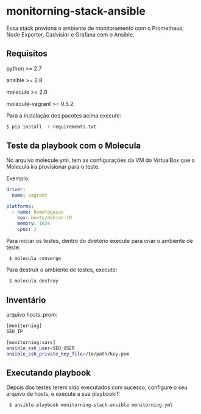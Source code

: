 monitorning-stack-ansible
=========

Essa stack proviona o ambiente de monitoramento com o Prometheus, Node Exporter, Cadvisior e Grafana com o Ansible.

Requisitos
------------

python >= 2.7

ansible >= 2.8

molecule >= 2.0

molecule-vagrant >= 0.5.2

Para a instalação dos pacotes acima execute:


```bash
$ pip install -r requirements.txt
```

Teste da playbook com o Molecula
--------------

No arquivo molecule.yml, tem as configurações da VM do VirtualBox que o Molecula ira provisionar para o teste.

Exemplo:

```yml
driver:
  name: vagrant

platforms:
  - name: homologacao
    box: bento/debian-10
    memory: 1024
    cpus: 1
```

Para iniciar os testes, dentro do diretório execute para criar o ambiente de teste:

```bash
 $ molecula converge
```

Para destruir o ambiente de testes, execute:

```bash
 $ molecula destroy

```

Inventário
-------------

arquivo hosts_prom:

```bash
[monitorning]
SEU_IP

[monitorning:vars]
ansible_ssh_user=SEU_USER
ansible_ssh_private_key_file=/to/path/key.pem
```


Executando playbook
------------

Depois dos testes terem sido executados com sucesso, configure o seu arquivo de hosts, e execute a sua playbook!!!

```bash
 $ ansible-playbook monitorning-stack-ansible monitorning.yml
```